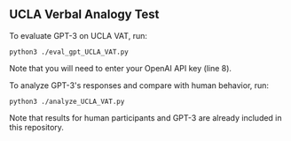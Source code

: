 ## UCLA Verbal Analogy Test

To evaluate GPT-3 on UCLA VAT, run:
```
python3 ./eval_gpt_UCLA_VAT.py
```
Note that you will need to enter your OpenAI API key (line 8).

To analyze GPT-3's responses and compare with human behavior, run:
```
python3 ./analyze_UCLA_VAT.py
```
Note that results for human participants and GPT-3 are already included in this repository.

